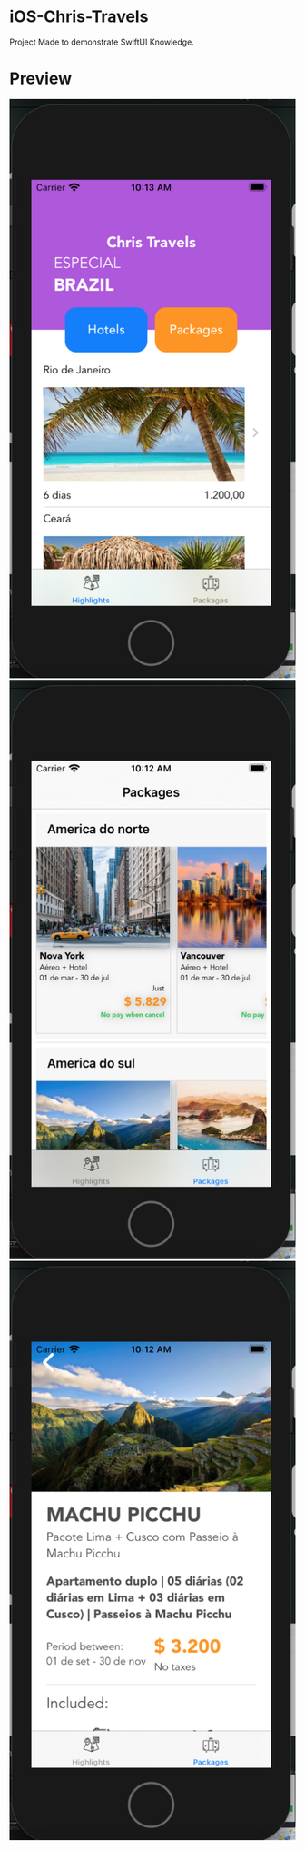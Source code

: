 # iOS-Chris-Travels
Project Made to demonstrate SwiftUI Knowledge.

# Preview
![alt tag](https://github.com/renatomateusx/iOS-Chris-Travels/blob/[master]/1.png)
![alt text](https://github.com/renatomateusx/iOS-Chris-Travels/blob/[master]/2.png?raw=true)
![alt text](https://github.com/renatomateusx/iOS-Chris-Travels/blob/[master]/3.png?raw=true)
